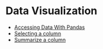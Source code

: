 # Data Visualization

- [Accessing Data With Pandas](https://github.com/AbhishekKumar4/Data-Visualization/tree/master/Accessing_data_using_pandas)
- [Selecting a column](https://github.com/AbhishekKumar4/Data-Visualization/tree/master/Select_a_column)
- [Summarize a column](https://github.com/AbhishekKumar4/Data-Visualization/blob/master/Summarize_a_column/README.md)
